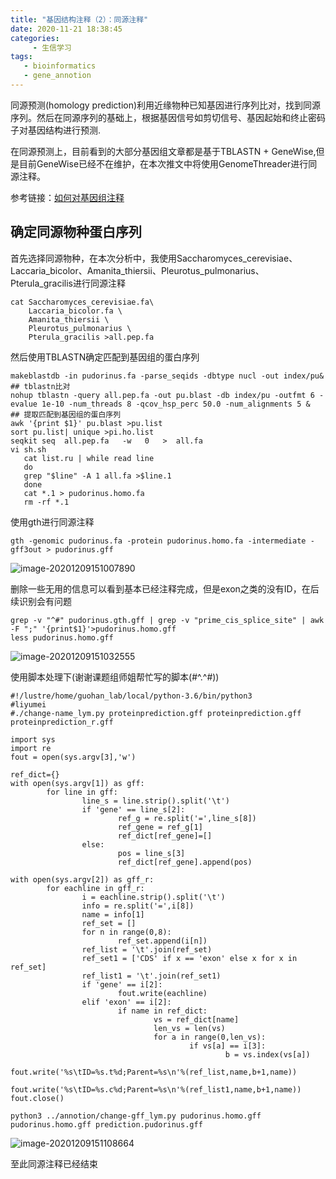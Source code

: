 ```yaml
---
title: "基因结构注释（2）：同源注释"
date: 2020-11-21 18:38:45
categories:
     - 生信学习
tags:
   - bioinformatics
   - gene_annotion
---
```


同源预测(homology prediction)利用近缘物种已知基因进行序列比对，找到同源序列。然后在同源序列的基础上，根据基因信号如剪切信号、基因起始和终止密码子对基因结构进行预测.

在同源预测上，目前看到的大部分基因组文章都是基于TBLASTN + GeneWise,但是目前GeneWise已经不在维护，在本次推文中将使用GenomeThreader进行同源注释。

参考链接：[如何对基因组注释](https://www.jianshu.com/p/931e9821c45a)

## 确定同源物种蛋白序列

首先选择同源物种，在本次分析中，我使用Saccharomyces_cerevisiae、Laccaria_bicolor、Amanita_thiersii、Pleurotus_pulmonarius、Pterula_gracilis进行同源注释

```
cat Saccharomyces_cerevisiae.fa\       
    Laccaria_bicolor.fa \
    Amanita_thiersii \
    Pleurotus_pulmonarius \
    Pterula_gracilis >all.pep.fa
```

然后使用TBLASTN确定匹配到基因组的蛋白序列

```
makeblastdb -in pudorinus.fa -parse_seqids -dbtype nucl -out index/pu&
## tblastn比对
nohup tblastn -query all.pep.fa -out pu.blast -db index/pu -outfmt 6 -evalue 1e-10 -num_threads 8 -qcov_hsp_perc 50.0 -num_alignments 5 &
## 提取匹配到基因组的蛋白序列
awk '{print $1}' pu.blast >pu.list
sort pu.list| unique >pi.ho.list
seqkit seq  all.pep.fa   -w   0   >  all.fa
vi sh.sh
   cat list.ru | while read line
   do
   grep "$line" -A 1 all.fa >$line.1
   done
   cat *.1 > pudorinus.homo.fa
   rm -rf *.1
```

使用gth进行同源注释

```
gth -genomic pudorinus.fa -protein pudorinus.homo.fa -intermediate -gff3out > pudorinus.gff

```

![image-20201209151007890](/img/posts/2020.11.21/image-20201209151007890.png)

删除一些无用的信息可以看到基本已经注释完成，但是exon之类的没有ID，在后续识别会有问题

```
grep -v "^#" pudorinus.gth.gff | grep -v "prime_cis_splice_site" | awk -F ";" '{print$1}'>pudorinus.homo.gff
less pudorinus.homo.gff
```

![image-20201209151032555](/img/posts/2020.11.21/image-20201209151032555.png)

使用脚本处理下(谢谢课题组师姐帮忙写的脚本(#^.^#))

```
#!/lustre/home/guohan_lab/local/python-3.6/bin/python3
#liyumei
#./change-name_lym.py proteinprediction.gff proteinprediction.gff proteinprediction_r.gff

import sys
import re
fout = open(sys.argv[3],'w')

ref_dict={}
with open(sys.argv[1]) as gff:
        for line in gff:
                line_s = line.strip().split('\t')
                if 'gene' == line_s[2]:
                        ref_g = re.split('=',line_s[8])
                        ref_gene = ref_g[1]
                        ref_dict[ref_gene]=[]
                else:
                        pos = line_s[3]
                        ref_dict[ref_gene].append(pos)

with open(sys.argv[2]) as gff_r:
        for eachline in gff_r:
                i = eachline.strip().split('\t')
                info = re.split('=',i[8])
                name = info[1]
                ref_set = []
                for n in range(0,8):
                        ref_set.append(i[n])
                ref_list = '\t'.join(ref_set)
                ref_set1 = ['CDS' if x == 'exon' else x for x in ref_set]
                ref_list1 = '\t'.join(ref_set1)
                if 'gene' == i[2]:
                        fout.write(eachline)
                elif 'exon' == i[2]:
                        if name in ref_dict:
                                vs = ref_dict[name]
                                len_vs = len(vs)
                                for a in range(0,len_vs):
                                        if vs[a] == i[3]:
                                                b = vs.index(vs[a])
                                                fout.write('%s\tID=%s.t%d;Parent=%s\n'%(ref_list,name,b+1,name))
                                                fout.write('%s\tID=%s.c%d;Parent=%s\n'%(ref_list1,name,b+1,name))
fout.close()

```

```
python3 ../annotion/change-gff_lym.py pudorinus.homo.gff pudorinus.homo.gff prediction.pudorinus.gff
```

![image-20201209151108664](/img/posts/2020.11.21/image-20201209151108664.png)

至此同源注释已经结束
